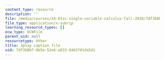 ```yaml
---
content_type: resource
description: ''
file: /media/courses/18-01sc-single-variable-calculus-fall-2010/7df3b8b70b5e52e6a8338463701da5d1_KhwQKE_tld0.vtt
file_type: application/x-subrip
learning_resource_types: []
ocw_type: OCWFile
parent_uid: null
resourcetype: Other
title: 3play caption file
uid: 7df3b8b7-0b5e-52e6-a833-8463701da5d1
---
```

